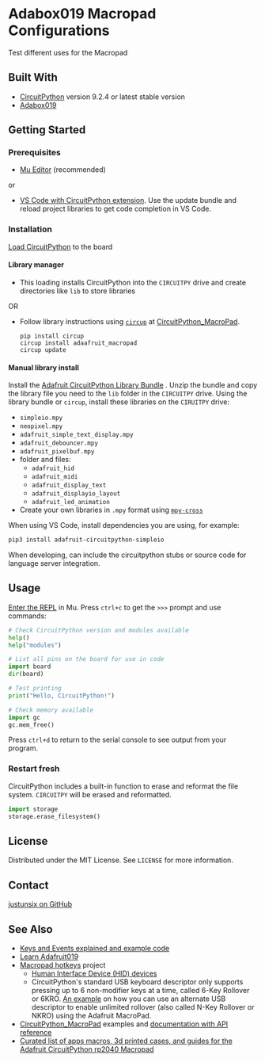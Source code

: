 # Adabox019 Macropad Configurations

Test different uses for the Macropad

## Built With

- [CircuitPython](https://circuitpython.org/board/adafruit_macropad_rp2040/)
  version 9.2.4 or latest stable version
- [Adabox019](https://www.adafruit.com/adabox019)

## Getting Started

### Prerequisites

- [Mu Editor](https://codewith.mu/) (recommended)

or

- [VS Code with CircuitPython extension](https://marketplace.visualstudio.com/items?itemName=joedevivo.vscode-circuitpython).
  Use the update bundle and reload
  project libraries to get code completion in VS Code.

### Installation

[Load CircuitPython](https://learn.adafruit.com/adafruit-macropad-rp2040/circuitpython)
to the board

#### Library manager

- This loading installs CircuitPython into the `CIRCUITPY`
  drive and create directories like `lib` to
  store libraries

OR

- Follow library instructions using
  [`circup`](https://github.com/adafruit/circup)
  at [CircuitPython_MacroPad](https://github.com/adafruit/Adafruit_CircuitPython_MacroPad).

  ```shell
  pip install circup
  circup install adaafruit_macropad
  circup update
  ```

#### Manual library install

Install the [Adafruit CircuitPython Library Bundle](https://circuitpython.org/libraries)
. Unzip the bundle and copy the library file
you need to the `lib` folder in the `CIRCUITPY` drive. Using the
library bundle or `circup`, install these libraries on the `CIRUITPY` drive:

- `simpleio.mpy`
- `neopixel.mpy`
- `adafruit_simple_text_display.mpy`
- `adafruit_debouncer.mpy`
- `adafruit_pixelbuf.mpy`
- folder and files:
  - `adafruit_hid`
  - `adafruit_midi`
  - `adafruit_display_text`
  - `adafruit_displayio_layout`
  - `adafruit_led_animation`
- Create your own libraries in `.mpy` format using [`mpy-cross`](https://adafruit-circuit-python.s3.amazonaws.com/index.html?prefix=bin/mpy-cross/)

When using VS Code, install dependencies you are using, for example:

```sh
pip3 install adafruit-circuitpython-simpleio

```

When developing, can include the circuitpython stubs or source code for
language server integration.

## Usage

[Enter the REPL](https://learn.adafruit.com/adafruit-macropad-rp2040/the-repl)
in Mu. Press `ctrl+c` to get the `>>>` prompt and use commands:

```py
# Check CircuitPython version and modules available
help()
help("modules")

# List all pins on the board for use in code
import board
dir(board)

# Test printing
print("Hello, CircuitPython!")

# Check memory available
import gc
gc.mem_free()
```

Press `ctrl+d` to return to the serial console to see output from your program.

### Restart fresh

CircuitPython includes a built-in function to erase and reformat the file system.
`CIRCUITPY` will be erased and reformatted.

```py
import storage
storage.erase_filesystem()
```

<!-- LICENSE -->

## License

Distributed under the MIT License. See `LICENSE` for more information.

<!-- CONTACT -->

## Contact

[justunsix on GitHub](https://github.com/justunsix/)

## See Also

- [Keys and Events explained and example code](https://learn.adafruit.com/key-pad-matrix-scanning-in-circuitpython/keys-one-key-per-pin)
- [Learn Adafruit019](https://learn.adafruit.com/adabox019)
- [Macropad hotkeys](https://learn.adafruit.com/macropad-hotkeys) project
  - [Human Interface Device (HID) devices](https://learn.adafruit.com/customizing-usb-devices-in-circuitpython/hid-devices)
  - CircuitPython's standard USB keyboard descriptor only supports pressing
    up to 6 non-modifier keys at a time, called 6-Key Rollover or 6KRO.
    [An example](https://learn.adafruit.com/customizing-usb-devices-in-circuitpython/n-key-rollover-nkro-hid-device)
    on how you can use an alternate USB descriptor to enable unlimited
    rollover (also called N-Key Rollover or NKRO) using the Adafruit MacroPad.
- [CircuitPython_MacroPad](https://github.com/adafruit/Adafruit_CircuitPython_MacroPad)
  examples and [documentation with API reference](https://circuitpython.readthedocs.io/projects/macropad/en/latest/#)
- [Curated list of apps macros, 3d printed cases, and guides for the Adafruit CircuitPython rp2040 Macropad](https://github.com/prcutler/awesome-macropad)
